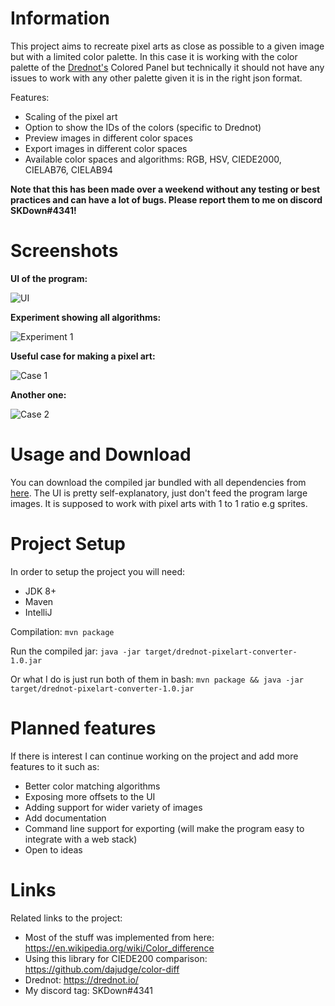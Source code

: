 # Information

This project aims to recreate pixel arts as close as possible to a given image but with a limited color palette. In this case it is working with the color palette of the [Drednot's](https://drednot.io) Colored Panel but technically it should not have any issues to work with any other palette given it is in the right json format.

Features:
- Scaling of the pixel art
- Option to show the IDs of the colors (specific to Drednot)
- Preview images in different color spaces
- Export images in different color spaces
- Available color spaces and algorithms: RGB, HSV, CIEDE2000, CIELAB76, CIELAB94 

**Note that this has been made over a weekend without any testing or best practices and can have a lot of bugs. Please report them to me on discord SKDown#4341!**
# Screenshots
**UI of the program:**

![UI](https://github.com/Ivstiv/drednot-pixelart-converter/blob/master/images/doc1.png)

**Experiment showing all algorithms:**

![Experiment 1](https://github.com/Ivstiv/drednot-pixelart-converter/blob/master/images/doc2.png)

**Useful case for making a pixel art:**

![Case 1](https://github.com/Ivstiv/drednot-pixelart-converter/blob/master/images/doc3.png)

**Another one:**

![Case 2](https://github.com/Ivstiv/drednot-pixelart-converter/blob/master/images/doc4.png)
# Usage and Download

You can download the compiled jar bundled with all dependencies from [here](https://github.com/Ivstiv/drednot-pixelart-converter/releases/download/1.0/drednot-pixelart-converter.jar).
The UI is pretty self-explanatory,
 just don't feed the program large images. It is supposed to work with pixel arts with 1 to 1 ratio e.g sprites.  
 
# Project Setup
In order to setup the project you will need:
- JDK 8+
- Maven
- IntelliJ

Compilation:
```mvn package```

Run the compiled jar:
```java -jar target/drednot-pixelart-converter-1.0.jar```

Or what I do is just run both of them in bash:
```mvn package && java -jar target/drednot-pixelart-converter-1.0.jar```

# Planned features
If there is interest I can continue working on the project and add more features to it such as:
- Better color matching algorithms
- Exposing more offsets to the UI
- Adding support for wider variety of images
- Add documentation
- Command line support for exporting (will make the program easy to integrate with a web stack)
- Open to ideas

# Links
Related links to the project:
- Most of the stuff was implemented from here: https://en.wikipedia.org/wiki/Color_difference
- Using this library for CIEDE200 comparison: https://github.com/dajudge/color-diff
- Drednot: https://drednot.io/
- My discord tag: SKDown#4341



